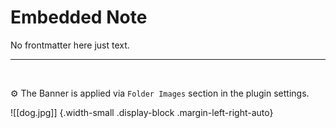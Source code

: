 # Embedded Note
No frontmatter here just text.

---

<br>

⚙️ The Banner is applied via `Folder Images` section in the plugin settings.

![[dog.jpg]] {.width-small .display-block .margin-left-right-auto}
